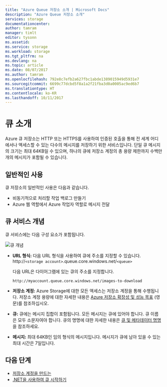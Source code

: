 ```yaml
---
title: "Azure Queue 저장소 소개 | Microsoft Docs"
description: "Azure Queue 저장소 소개"
services: storage
documentationcenter: 
author: tamram
manager: timlt
editor: tysonn
ms.assetid: 
ms.service: storage
ms.workload: storage
ms.tgt_pltfrm: na
ms.devlang: na
ms.topic: article
ms.date: 08/07/2017
ms.author: tamram
ms.openlocfilehash: 792e8c7efb2a627fbc1abde1389015949d5931e7
ms.sourcegitcommit: 6699c77dcbd5f8a1a2f21fba3d0a0005ac9ed6b7
ms.translationtype: HT
ms.contentlocale: ko-KR
ms.lasthandoff: 10/11/2017
---
```

# <a name="introduction-to-queues"></a>큐 소개

Azure 큐 저장소는 HTTP 또는 HTTPS를 사용하여 인증된 호출을 통해 전 세계 어디에서나 액세스할 수 있는 다수의 메시지를 저장하기 위한 서비스입니다. 단일 큐 메시지의 크기는 최대 64KB일 수 있으며, 하나의 큐에 저장소 계정의 총 용량 제한까지 수백만 개의 메시지가 포함될 수 있습니다.

## <a name="common-uses"></a>일반적인 사용

큐 저장소의 일반적인 사용은 다음과 같습니다.

* 비동기적으로 처리할 작업 백로그 만들기
* Azure 웹 역할에서 Azure 작업자 역할로 메시지 전달

## <a name="queue-service-concepts"></a>큐 서비스 개념

큐 서비스에는 다음 구성 요소가 포함됩니다.

![큐 개념](./media/storage-queues-introduction/queue1.png)

* **URL 형식:** 다음 URL 형식을 사용하여 큐에 주소를 지정할 수 있습니다.   
    http://`<storage account>`.queue.core.windows.net/`<queue>` 
  
    다음 URL은 다이어그램에 있는 큐의 주소를 지정합니다.  
  
    `http://myaccount.queue.core.windows.net/images-to-download`

* **저장소 계정:** Azure Storage에 대한 모든 액세스는 저장소 계정을 통해 수행됩니다. 저장소 계정 용량에 대한 자세한 내용은 [Azure 저장소 확장성 및 성능 목표](../common/storage-scalability-targets.md?toc=%2fazure%2fstorage%2fqueues%2ftoc.json) (영문)를 참조하십시오.

* **큐:** 큐에는 메시지 집합이 포함됩니다. 모든 메시지는 큐에 있어야 합니다. 큐 이름은 모두 소문자여야 합니다. 큐의 명명에 대한 자세한 내용은 [큐 및 메타데이터 명명](https://msdn.microsoft.com/library/azure/dd179349.aspx)을 참조하세요.

* **메시지:** 최대 64KB인 임의 형식의 메시지입니다. 메시지가 큐에 남아 있을 수 있는 최대 시간은 7일입니다.

## <a name="next-steps"></a>다음 단계

* [저장소 계정을 만드는](../storage-create-storage-account.md?toc=%2fazure%2fstorage%2fqueues%2ftoc.json)
* [.NET을 사용하여 큐 시작하기](storage-dotnet-how-to-use-queues.md)
